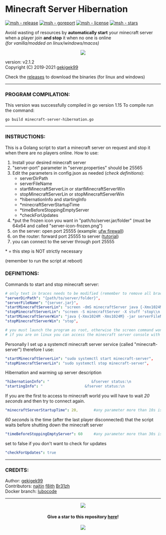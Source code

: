 # Minecraft Server Hibernation  

[![msh - release](https://img.shields.io/github/release/gekigek99/minecraft-server-hibernation?color=05aefc)](https://github.com/gekigek99/minecraft-vanilla-server-hibernation)
[![msh - goreport](https://goreportcard.com/badge/github.com/gekigek99/minecraft-server-hibernation)](https://github.com/gekigek99/minecraft-vanilla-server-hibernation)
[![msh - license](https://img.shields.io/github/license/gekigek99/minecraft-server-hibernation?color=6fff00)](https://github.com/gekigek99/minecraft-vanilla-server-hibernation)
[![msh - stars](https://img.shields.io/github/stars/gekigek99/minecraft-server-hibernation?color=ffbd19)](https://github.com/gekigek99/minecraft-vanilla-server-hibernation)

Avoid wasting of resources by **automatically start** your minecraft server when a player join **and stop** it when no one is online  
_(for vanilla/modded on linux/windows/macos)_  

<p align="center" >
    <a href="https://github.com/gekigek99/minecraft-server-hibernation" >
        <img src="https://user-images.githubusercontent.com/53654579/90397372-09a9df80-e098-11ea-925c-29e9bdfc0b48.png" >
    </a>
</p>

version: v2.1.2  
Copyright (C) 2019-2021 [gekigek99](https://github.com/gekigek99)  

Check the [releases](https://github.com/gekigek99/minecraft-server-hibernation/releases) to download the binaries (for linux and windows)

-----
### PROGRAM COMPILATION:
This version was successfully compiled in go version 1.15
To compile run the command:
```
go build minecraft-server-hibernation.go
```

-----
### INSTRUCTIONS:
This is a Golang script to start a minecraft server on request and stop it when there are no players online.
How to use:
1. Install your desired minecraft server
2. "server-port" parameter in "server.properties" should be 25565
3. Edit the parameters in config.json as needed (*check definitions*):
    - serverDirPath
    - serverFileName
    - startMinecraftServerLin or startMinecraftServerWin
    - stopMinecraftServerLin or stopMinecraftServerWin
    - *hibernationInfo and startingInfo
    - *minecraftServerStartupTime
    - *timeBeforeStoppingEmptyServer
    - *checkForUpdates
4. *put the frozen icon you want in "path/to/server.jar/folder" (must be 64x64 and called "server-icon-frozen.png")
5. on the server: open port 25555 (example: [ufw firewall](https://www.configserverfirewall.com/ufw-ubuntu-firewall/ubuntu-firewall-open-port/))
6. on the router: forward port 25555 to server ([tutorial](https://www.wikihow.com/Open-Ports#Opening-Router-Firewall-Ports))
7. you can connect to the server through port 25555

\* = this step is NOT strictly necessary

(remember to run the script at reboot)

### DEFINITIONS:
Commands to start and stop minecraft server:
```yaml
# only text in braces needs to be modified (remember to remove all braces)
"serverDirPath": "{path/to/server/folder}",
"serverFileName": "{server.jar}",
"startMinecraftServerLin": "screen -dmS minecraftServer java {-Xmx1024M -Xms1024M} -jar serverFileName nogui",
"stopMinecraftServerLin": "screen -S minecraftServer -X stuff 'stop\\n'",
"startMinecraftServerWin": "java {-Xmx1024M -Xms1024M} -jar serverFileName nogui",
"stopMinecraftServerWin": "stop",

# you must launch the program as root, otherwise the screen command won't be executed successfully
# if you are on linux you can access the minecraft server console with "sudo screen -r minecraftServer"
```
Personally I set up a systemctl minecraft server service (called "minecraft-server") therefore I use:
```yaml
"startMinecraftServerLin": "sudo systemctl start minecraft-server",
"stopMinecraftServerLin": "sudo systemctl stop minecraft-server",
```
Hibernation and warming up server description
```yaml
"hibernationInfo": "                   &fserver status:\n                   &b&lHIBERNATING",
"startingInfo": "                   &fserver status:\n                    &6&lWARMING UP",
```
If you are the first to access to minecraft world you will have to wait *20 seconds* and then try to connect again.
```yaml
"minecraftServerStartupTime": 20,       #any parameter more than 10s is recommended
```
*60 seconds* is the time (after the last player disconnected) that the script waits before shutting down the minecraft server
```yaml
"timeBeforeStoppingEmptyServer": 60     #any parameter more than 30s is recommended
```
set to false if you don't want to check for updates
```yaml
"checkForUpdates": true
```
-----
### CREDITS:  

Author: [gekigek99](https://github.com/gekigek99)  
Contributors: [najtin](https://github.com/najtin/minecraft-server-hibernation) [f8ith](https://github.com/f8ith/minecraft-server-hibernation) [Br31zh](https://github.com/Br31zh/minecraft-server-hibernation)  
Docker branch: [lubocode](https://github.com/gekigek99/minecraft-server-hibernation/tree/docker)  

-----

<p align="center" >
    <a href="https://www.buymeacoffee.com/gekigek99" >
        <img src="https://user-images.githubusercontent.com/53654579/98535501-81963900-2286-11eb-94a4-359adb64afe2.png" >
    </a>
</p>

<h4 align="center" >
    Give a star to this repository <a href="https://github.com/gekigek99/minecraft-server-hibernation" > here</a>!
</h4>

<p align="center" >
    <a href="https://github.com/gekigek99/minecraft-server-hibernation/stargazers" >
        <img src="https://reporoster.com/stars/gekigek99/minecraft-server-hibernation" >
    </a>
</p>
